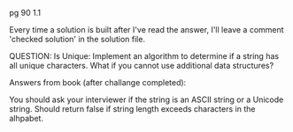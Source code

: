 pg 90 
1.1

Every time a solution is built after I've read the answer, I'll leave a comment 'checked solution' in the solution file.

QUESTION:
Is Unique: Implement an algorithm to determine if a string has all unique characters.
What if you cannot use additional data structures?

Answers from book (after challange completed):

You should ask your interviewer if the string is an ASCII string or a Unicode string.
Should return false if string length exceeds characters in the alhpabet.